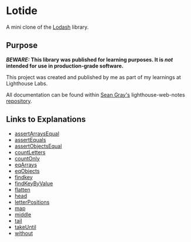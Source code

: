 # Lotide

A mini clone of the [Lodash](https://lodash.com) library.

## Purpose

**_BEWARE:_ This library was published for learning purposes. It is _not_ intended for use in production-grade software.**

This project was created and published by me as part of my learnings at Lighthouse Labs.

All documentation can be found within [Sean Gray's](https://github.com/seangray-dev) lighthouse-web-notes [repository](https://github.com/seangray-dev/lighthouse-web-notes).

## Links to Explanations

- [assertArraysEqual](https://github.com/seangray-dev/lighthouse-web-notes/blob/master/Module_1/lotide/assertArraysEqual.md)
- [assertEquals](https://github.com/seangray-dev/lighthouse-web-notes/blob/master/Module_1/lotide/assertEquals.md)
- [assertObjectsEqual](https://github.com/seangray-dev/lighthouse-web-notes/blob/master/Module_1/lotide/assertObjectsEqual.md)
- [countLetters](https://github.com/seangray-dev/lighthouse-web-notes/blob/master/Module_1/lotide/countLetters.md)
- [countOnly](https://github.com/seangray-dev/lighthouse-web-notes/blob/master/Module_1/lotide/countOnly.md)
- [eqArrays](https://github.com/seangray-dev/lighthouse-web-notes/blob/master/Module_1/lotide/eqArrays.md)
- [eqObjects](https://github.com/seangray-dev/lighthouse-web-notes/blob/master/Module_1/lotide/eqObjects.md)
- [findkey](https://github.com/seangray-dev/lighthouse-web-notes/blob/master/Module_1/lotide/findKey.md)
- [findKeyByValue](https://github.com/seangray-dev/lighthouse-web-notes/blob/master/Module_1/lotide/findKeyByValue.md)
- [flatten](https://github.com/seangray-dev/lighthouse-web-notes/blob/master/Module_1/lotide/flatten.md)
- [head](https://github.com/seangray-dev/lighthouse-web-notes/blob/master/Module_1/lotide/head.md)
- [letterPositions](https://github.com/seangray-dev/lighthouse-web-notes/blob/master/Module_1/lotide/letterPositions.md)
- [map](https://github.com/seangray-dev/lighthouse-web-notes/blob/master/Module_1/lotide/map.md)
- [middle](https://github.com/seangray-dev/lighthouse-web-notes/blob/master/Module_1/lotide/middle.md)
- [tail](https://github.com/seangray-dev/lighthouse-web-notes/blob/master/Module_1/lotide/tail.md)
- [takeUntil](https://github.com/seangray-dev/lighthouse-web-notes/blob/master/Module_1/lotide/takeUntil.md)
- [without](https://github.com/seangray-dev/lighthouse-web-notes/blob/master/Module_1/lotide/without.md)
